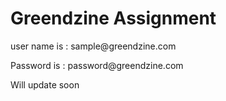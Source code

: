 # Greendzine Assignment

<p>user name is : sample@greendzine.com </p>
<p>Password is : password@greendzine.com </p>
<p>Will update soon </p>
